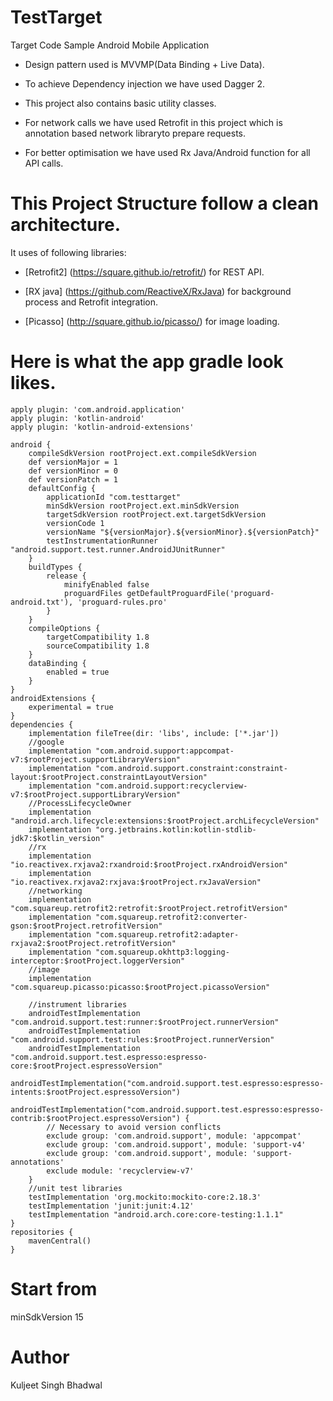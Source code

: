 # TestTarget
Target Code Sample
Android Mobile Application

* Design pattern used is MVVMP(Data Binding + Live Data). 

* To achieve Dependency injection we have used Dagger 2. 

* This project also contains basic utility classes.

* For network calls we have used Retrofit in this project which is annotation based network libraryto prepare requests. 

* For better optimisation we have used Rx Java/Android function for all API calls.

# This Project Structure follow  a clean architecture.

It uses of following libraries:

* [Retrofit2] (https://square.github.io/retrofit/) for REST API.

* [RX java] (https://github.com/ReactiveX/RxJava) for background process and Retrofit integration.

* [Picasso] (http://square.github.io/picasso/) for image loading.

# Here is what the app gradle look likes.
```
apply plugin: 'com.android.application'
apply plugin: 'kotlin-android'
apply plugin: 'kotlin-android-extensions'

android {
    compileSdkVersion rootProject.ext.compileSdkVersion
    def versionMajor = 1
    def versionMinor = 0
    def versionPatch = 1
    defaultConfig {
        applicationId "com.testtarget"
        minSdkVersion rootProject.ext.minSdkVersion
        targetSdkVersion rootProject.ext.targetSdkVersion
        versionCode 1
        versionName "${versionMajor}.${versionMinor}.${versionPatch}"
        testInstrumentationRunner "android.support.test.runner.AndroidJUnitRunner"
    }
    buildTypes {
        release {
            minifyEnabled false
            proguardFiles getDefaultProguardFile('proguard-android.txt'), 'proguard-rules.pro'
        }
    }
    compileOptions {
        targetCompatibility 1.8
        sourceCompatibility 1.8
    }
    dataBinding {
        enabled = true
    }
}
androidExtensions {
    experimental = true
}
dependencies {
    implementation fileTree(dir: 'libs', include: ['*.jar'])
    //google
    implementation "com.android.support:appcompat-v7:$rootProject.supportLibraryVersion"
    implementation "com.android.support.constraint:constraint-layout:$rootProject.constraintLayoutVersion"
    implementation "com.android.support:recyclerview-v7:$rootProject.supportLibraryVersion"
    //ProcessLifecycleOwner
    implementation "android.arch.lifecycle:extensions:$rootProject.archLifecycleVersion"
    implementation "org.jetbrains.kotlin:kotlin-stdlib-jdk7:$kotlin_version"
    //rx
    implementation "io.reactivex.rxjava2:rxandroid:$rootProject.rxAndroidVersion"
    implementation "io.reactivex.rxjava2:rxjava:$rootProject.rxJavaVersion"
    //networking
    implementation "com.squareup.retrofit2:retrofit:$rootProject.retrofitVersion"
    implementation "com.squareup.retrofit2:converter-gson:$rootProject.retrofitVersion"
    implementation "com.squareup.retrofit2:adapter-rxjava2:$rootProject.retrofitVersion"
    implementation "com.squareup.okhttp3:logging-interceptor:$rootProject.loggerVersion"
    //image
    implementation "com.squareup.picasso:picasso:$rootProject.picassoVersion"

    //instrument libraries
    androidTestImplementation "com.android.support.test:runner:$rootProject.runnerVersion"
    androidTestImplementation "com.android.support.test:rules:$rootProject.runnerVersion"
    androidTestImplementation "com.android.support.test.espresso:espresso-core:$rootProject.espressoVersion"
    androidTestImplementation("com.android.support.test.espresso:espresso-intents:$rootProject.espressoVersion")
    androidTestImplementation("com.android.support.test.espresso:espresso-contrib:$rootProject.espressoVersion") {
        // Necessary to avoid version conflicts
        exclude group: 'com.android.support', module: 'appcompat'
        exclude group: 'com.android.support', module: 'support-v4'
        exclude group: 'com.android.support', module: 'support-annotations'
        exclude module: 'recyclerview-v7'
    }
    //unit test libraries
    testImplementation 'org.mockito:mockito-core:2.18.3'
    testImplementation 'junit:junit:4.12'
    testImplementation "android.arch.core:core-testing:1.1.1"
}
repositories {
    mavenCentral()
}
```

# Start from

minSdkVersion 15

# Author

Kuljeet Singh Bhadwal

